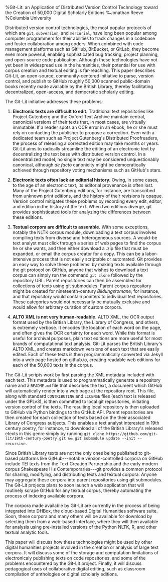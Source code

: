 %Git-Lit: an Application of Distributed Version Control Technology toward the Creation of 50,000 Digital Scholarly Editions
%Jonathan Reeve
%Columbia University

Distributed version control technologies, the most popular protocols of which are `git`, `subversion`, and `mercurial`, have long been popular among computer programmers for their abilities to track changes in a codebase and foster collaboration among coders. When combined with code management platforms such as GitHub, BitBucket, or GitLab, they become even more powerul, enabling sophisticated bug tracking, project planning, and open-source code publication. Although these technologies have not yet been in widespread use in the humanities, their potential for use with corpus creation and textual editing is far-reaching. This paper describes Git-Lit, an open-source, community-centered initiative to parse, version control, and publish to GitHub roughly 50,000 scanned public-domain books recently made available by the British Library, thereby facilitating decentralized, open-access, and democratic scholarly editing. 

The Git-Lit initiative addresses these problems: 

1. **Electronic texts are difficult to edit.** Traditional text repositories like Project Gutenberg and the Oxford Text Archive maintain central, canonical versions of their texts that, in most cases, are virtually immutable. If a reader spots an OCR error in an ebook, he or she must rely on contacting the publisher to propose a correction. Even with a dedicated team such as Project Gutenberg's Distributed Proofreaders, the process of releasing a corrected edition may take months or years. Git-Lit aims to radically streamline the editing of an electronic text by decentralizing the text base with distributed version control. In a decentralized model, no single text may be considered unquestionably canonical, although _de facto_ canonicity might be democratically achieved through repository voting mechanisms such as GitHub's stars. 

2. **Electronic texts often lack an editorial history.** Owing, in some cases, to the age of an electronic text, its editorial provenance is often lost. Many of the Project Gutenberg editions, for instance, are transcribed from unknown print editions, and the history of their revisions is opaque. Version control mitigates these problems by recording every edit, editor, and edition in the history of the text. When two editions diverge, git provides sophisticated tools for analyzing the differences between these editions. 

3. **Textual corpora are difficult to assemble.** With some exceptions, notably the NLTK corpus module, downloading a text corpus involves compiling texts from diverse and heterogeneous sources. A would-be text analyst must click through a series of web pages to find the corpus he or she wants, and then either download a .zip file that must be expanded, or email the corpus creator for a copy. This can be a labor-intensive process that is not easily scriptable or automated. Git provides an easy way to solve these problems: by making texts available through the git protocol on GitHub, anyone that wishes to download a text corpus can simply run the command `git clone` followed by the repository URL. Parent repositories can then be assembled for collections of texts using git submodules.  Parent corpus repository might be created for nineteenth-century _Bildungsromane_, for instance, and that repository would contain pointers to individual text repositories. These categories would not necessarily be mutually exclusive and would allow for arbitrary curation of custom corpora. 

4. **ALTO XML is not very human-readable.** ALTO XML, the OCR output format used by the British Library, the Library of Congress, and others, is extremely verbose. It encodes the location of each word on the page, and often gives the OCR certainty for each word. While this format is useful for archival purposes, plain text editions are more useful for most brands of computational text analysis. Git-Lit parses the British Library's ALTO XML, and creates markdown versions of each text that are easily edited. Each of these texts is then programmatically converted via Jekyll into a web page hosted on github.io, creating readable web editions for each of the 50,000 texts in the corpus. 

The Git-Lit scripts work by first parsing the XML metadata included with each text. This metadata is used to programmatically generate a repository name and a `README.md` file that describes the text, a document which GitHub will automatically render into a web page at the repository root. This file, along with standard `CONTRIBUTING` and `LICENSE` files (each text is released under the GPLv3), is then committed to local git repositories, initiating version control of the texts. The resulting local repository is then uploaded to GitHub via Python bindings to the GitHub API. Parent repositories are then created for each collection of texts based on the their associated Library of Congress subjects. This enables a text analyst interested in 19th century poetry, for instance, to download all of the British Library's released etexts in this genre simply by running `git clone https://github.com/git-lit/19th-century-poetry.git && git submodule update --init --recursive`. 

Since British Library texts are not the only ones being published to git-based platforms like GitHub---notable version-controlled corpora on GitHub include TEI texts from the Text Creation Partnership and the early modern corpus Shakespeare His Contemporaries---git provides a common protocol for sharing, modifying, and distributing texts and textual corpora. Anyone may aggregate these corpora into parent repositories using git submodules. The Git-Lit projects plans to soon launch a web application that will routinely scrape GitHub for any textual corpus, thereby automating the process of indexing available corpora. 

The corpora made available by Git-Lit are currently in the process of being integrated into DHBox, the cloud-based Digital Humanities software suite. Soon, these corpora and many others will be available for download by selecting them from a web-based interface, where they will then available for analysis using pre-installed versions of the Python NLTK, R, and other textual analytic tools.

This paper will discuss how these technologies might be used by other digital humanities projects involved in the creation or analysis of large text corpora. It will discuss some of the storage and computation limitations of electronicaly publishing texts on code repositories, and some of the problems encountered by the Git-Lit project. Finally, it will discuss pedagogical uses of collaborative digital editing, such as classroom compilation of anthologies or digital scholarly editions.
